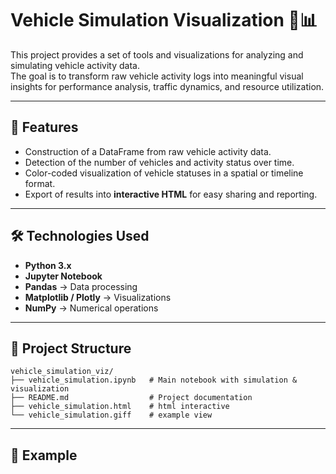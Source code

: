 # Vehicle Simulation Visualization 🚗📊

This project provides a set of tools and visualizations for analyzing and simulating vehicle activity data.  
The goal is to transform raw vehicle activity logs into meaningful visual insights for performance analysis, traffic dynamics, and resource utilization.

---

## 📌 Features
- Construction of a DataFrame from raw vehicle activity data.
- Detection of the number of vehicles and activity status over time.
- Color-coded visualization of vehicle statuses in a spatial or timeline format.
- Export of results into **interactive HTML** for easy sharing and reporting.

---

## 🛠️ Technologies Used
- **Python 3.x**
- **Jupyter Notebook**
- **Pandas** → Data processing
- **Matplotlib / Plotly** → Visualizations
- **NumPy** → Numerical operations

---

## 📂 Project Structure

```
vehicle_simulation_viz/
├── vehicle_simulation.ipynb   # Main notebook with simulation & visualization
├── README.md                  # Project documentation
├── vehicle_simulation.html    # html interactive
└── vehicle_simulation.giff    # example view 
```   
---
## 🎇 Example




